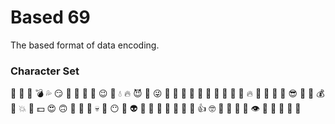 # Based 69
The based format of data encoding.

### Character Set
🍆
🍑
💩
💣
💦
😏
🥩
🫠
🤤
🦴
😉
🫦
💧
🔥
😈
👀
😜
🍒
👅
🌮
🌽
💯
🧠
🧢
🤡
👻
💉
🔥
🥦
🔪
🍌
🥑
😎
🥷
🤑
💰
🗿
💥
🥜
💵
😍
🙃
👄
🤪
🌚
💀
🫃
😶
🤭
👽
🤌
🍻
🧨
🚬
💊
🔫
🚽
👍
🤓
🥴
🖕
👿
🫥
👁️
🐍
🤮
🤠
🦷
🥝
